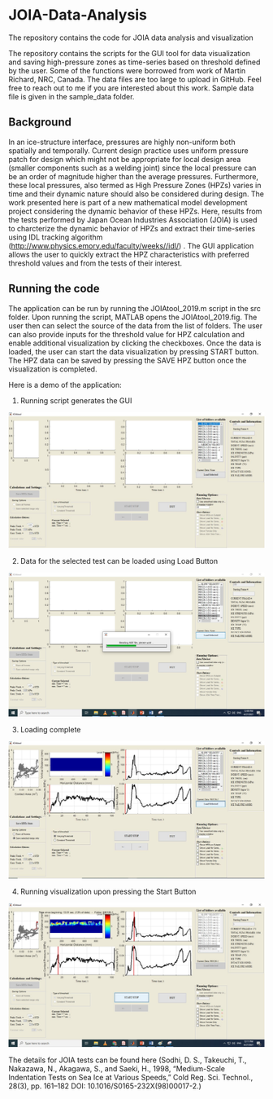 # JOIA-Data-Analysis
The repository contains the code for JOIA data analysis and visualization

The repository contains the scripts for the GUI tool for data visualization and saving high-pressure zones as time-series based on threshold defined by the user. Some of the functions were borrowed from work of Martin Richard, NRC, Canada. The data files are too large to upload in GitHub. Feel free to reach out to me if you are interested about this work. Sample data file is given in the sample_data folder. 

## Background
In an ice-structure interface, pressures are highly non-uniform both spatially and temporally. Current design practice uses uniform pressure patch for design which might not be appropriate for local design area (smaller components such as a welding joint) since the local pressure can be an order of magnitude higher than the average pressures. Furthermore, these local pressures, also termed as High Pressure Zones (HPZs) varies in time and their dynamic nature should also be considered during design. The work presented here is part of a new mathematical model development project considering the dynamic behavior of these HPZs. Here, results from the tests performed by Japan Ocean Industries Association (JOIA) is used to charcterize the dynamic behavior of HPZs and extract their time-series using IDL tracking algorithm (http://www.physics.emory.edu/faculty/weeks//idl/) . The GUI application allows the user to quickly extract the HPZ characteristics with preferred threshold values and from the tests of their interest.

## Running the code
The application can be run by running the JOIAtool_2019.m script in the src folder. Upon running the script, MATLAB opens the JOIAtool_2019.fig. The user then can select the source of the data from the list of folders. The user can also provide inputs for the threshold value for HPZ calculation and enable additional visualization by clicking the checkboxes. Once the data is loaded, the user can start the data visualization by pressing START button. The HPZ data can be saved by pressing the SAVE HPZ button once the visualization is completed.

Here is a demo of the application:

1. Running script generates the GUI 

![](images/sc1.JPG)

2. Data for the selected test can be loaded using Load Button 

![](images/sc2.jpg)

3. Loading complete

![](images/sc3.JPG)

4. Running visualization upon pressing the Start Button

![](images/sc7.png)

The details for JOIA tests can be found here (Sodhi, D. S., Takeuchi, T., Nakazawa, N., Akagawa, S., and Saeki, H., 1998, “Medium-Scale Indentation Tests on Sea Ice at Various Speeds,” Cold Reg. Sci. Technol., 28(3), pp. 161–182 DOI: 10.1016/S0165-232X(98)00017-2.)
